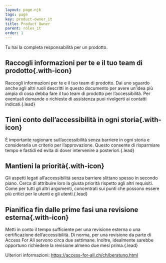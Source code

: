 ```yaml
---
layout: page.njk
tags: page
key: product-owner_it
title: Product Owner
parent: roles_it
order: 1
---
```


Tu hai la completa responsabilità per un prodotto.

## <sbb-icon name="circle-tick-medium"></sbb-icon> Raccogli informazioni per te e il tuo team di prodotto{.with-icon}
Raccogli informazioni per te e il tuo team di prodotto. Dai uno sguardo anche agli altri ruoli descritti in questo documento per avere un’idea più ampia di cosa debba fare il tuo team di prodotto per l’accessibilità. Per eventuali domande o richieste di assistenza puoi rivolgerti ai <sbb-link variant="inline" type="button" href="/{{page.lang}}/accessibility/introduction/contact/">contatti</sbb-link> indicati.{.lead}

## <sbb-icon name="circle-tick-medium"></sbb-icon> Tieni conto dell’accessibilità in ogni storia{.with-icon}
È importante ragionare sull’accessibilità senza barriere in ogni storia e considerarla un criterio per l’approvazione. Questo consente di risparmiare tempo e fastidi ed evita di dover intervenire a posteriori.{.lead}

## <sbb-icon name="circle-tick-medium"></sbb-icon> Mantieni la priorità{.with-icon}
Gli aspetti legati all’accessibilità senza barriere slittano spesso in secondo piano. Cerca di attribuire loro la giusta priorità rispetto agli altri requisiti. Come per tutti gli altri argomenti, concentrati sui punti che possono essere più critici per le utenti e gli utenti.{.lead}

## <sbb-icon name="circle-tick-medium"></sbb-icon> Pianifica fin dalle prime fasi una revisione esterna{.with-icon}
Metti in conto il tempo sufficiente per una revisione esterna o una <sbb-link variant="inline" type="button" href="/{{page.lang}}/accessibility/introduction/further-information/">certificazione</sbb-link> dell’accessibilità. Di norma, per una revisione da parte di Access For All servono circa due settimane. Inoltre, idealmente sarebbe opportuno richiedere la revisione almeno due mesi prima.{.lead}

Ulteriori informazioni: <sbb-link variant="inline" type="button" href="https://access-for-all.ch/ch/beratung.html">https://access-for-all.ch/ch/beratung.html</sbb-link>